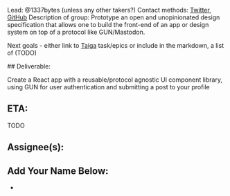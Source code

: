 Lead: @1337bytes (unless any other takers?)
Contact methods: [Twitter](https://twitter.com/1337bytes), [GitHub](https://github.com/macintoshhelper)
Description of group: Prototype an open and unopinionated design specification that allows one to build the front-end of an app or design system on top of a protocol like GUN/Mastodon.

Next goals - either link to [Taiga](http://taiga.whatscookin.us/project/bluesky-community/kanban) task/epics or include in the markdown, a list of (TODO)

## Deliverable:

Create a React app with a reusable/protocol agnostic UI component library, using GUN for user authentication and submitting a post to your profile

## ETA:

TODO

## Assignee(s):

**Add Your Name Below:**
- 
- 

